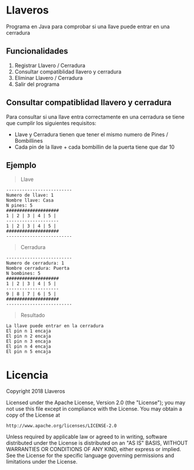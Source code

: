# Llaveros
Programa en Java para comprobar si una llave puede entrar en una cerradura

## Funcionalidades
1. Registrar Llavero / Cerradura
2. Consultar compatiblidad llavero y cerradura
3. Eliminar Llavero / Cerradura
4. Salir del programa

## Consultar compatiblidad llavero y cerradura
Para consultar si una llave entra correctamente en una cerradura se tiene que cumplir los siguientes requisitos:
- Llave y Cerradura tienen que tener el mismo numero de Pines / Bombillines
- Cada pin de la llave + cada bombillin de la puerta tiene que dar 10

## Ejemplo
> Llave
```
-------------------------
Numero de llave: 1
Nombre llave: Casa
N pines: 5
####################
1 | 2 | 3 | 4 | 5 | 
--------------------
1 | 2 | 3 | 4 | 5 | 
####################
-------------------------
```
> Cerradura
```
-------------------------
Numero de cerradura: 1
Nombre cerradura: Puerta
N bombines: 5
####################
1 | 2 | 3 | 4 | 5 | 
--------------------
9 | 8 | 7 | 6 | 5 | 
####################
-------------------------
```
> Resultado
```
La llave puede entrar en la cerradura
El pin n 1 encaja
El pin n 2 encaja
El pin n 3 encaja
El pin n 4 encaja
El pin n 5 encaja
```

# Licencia
Copyright 2018 Llaveros

Licensed under the Apache License, Version 2.0 (the "License");
you may not use this file except in compliance with the License.
You may obtain a copy of the License at

    http://www.apache.org/licenses/LICENSE-2.0

Unless required by applicable law or agreed to in writing, software
distributed under the License is distributed on an "AS IS" BASIS,
WITHOUT WARRANTIES OR CONDITIONS OF ANY KIND, either express or implied.
See the License for the specific language governing permissions and
limitations under the License.
